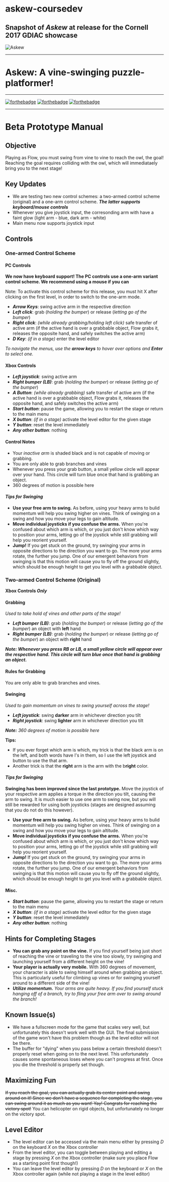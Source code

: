 # askew-coursedev
Snapshot of _Askew_ at release for the Cornell 2017 GDIAC showcase
---

![Askew](https://github.com/TrevorEdwards/mantis-ink/blob/develop/art/askewLoading.png)

---

# Askew: A vine-swinging puzzle-platformer!

---

[![forthebadge](http://forthebadge.com/images/badges/made-with-crayons.svg)](http://forthebadge.com)
[![forthebadge](http://forthebadge.com/images/badges/contains-technical-debt.svg)](http://forthebadge.com)
[![forthebadge](http://forthebadge.com/images/badges/does-not-contain-treenuts.svg)](http://forthebadge.com)

---

# **Beta Prototype Manual**

## Objective
Playing as Flow, you must swing from vine to vine to reach the owl, the goal! Reaching the goal requires colliding with the owl, which will immediataely bring you to the next stage!

## Key Updates

- We are testing two new control schemes: a two-armed control scheme (original) and a one-arm control scheme. _**The latter supports keyboard/mouse controls**_
- Whenever you give joystick input, the corresonding arm with have a faint glow (light arm - blue, dark arm - white)
- Main menu now supports joystick input

## Controls 

### One-armed Control Scheme

#### PC Controls

**We now have keyboard support! The PC controls use a one-arm variant control scheme. We recommend using a mouse if you can**

Note: To activate this control scheme for this release, you must hit X after clicking on the first level, in order to switch to the one-arm mode.

- _**Arrow Keys**_: swing active arm in the respective direction
- _**Left click**_: grab (_holding the bumper_) or release (_letting go of the bumper_) 
- _**Right click**_: _(while already grabbing/holding left click)_ safe transfer of active arm (if the active hand is over a grabbable object, Flow grabs it, releases the opposite hand, and safely switches the active arm)
- _**D Key**_: _(if in a stage)_ enter the level editor

_To navigate the menus, use the **arrow keys** to hover over options and **Enter** to select one._

#### Xbox Controls

- _**Left joystick**_: swing active arm
- _**Right bumper (LB)**_: grab (_holding the bumper_) or release (_letting go of the bumper_) 
- _**A Button**_: _(while already grabbing)_ safe transfer of active arm (if the active hand is over a grabbable object, Flow grabs it, releases the opposite hand, and safely switches the active arm)
- _**Start button**_: pause the game, allowing you to restart the stage or return to the main menu
- _**X button**_: _(if in a stage)_ activate the level editor for the given stage
- _**Y button**_:  reset the level immediately
- _**Any other button**_: nothing

#### Control Notes

- Your _inactive arm_ is shaded black and is not capable of moving or grabbing. 
- You are only able to grab branches and vines 
- Whenever you press your grab button, a small yellow circle will appear over your hand. This circle will turn blue once that hand is grabbing an object.
- 360 degrees of motion is possible here


#### _Tips for Swinging_

- **Use your free arm to swing.** As before, using your heavy arms to bulid momentum will help you swing higher on vines. Think of swinging on a swing and how you move your legs to gain altitude. 
- **Move individual joysticks if you confuse the arms.** When you're confused about which arm is which, or you just don't know which way to position your arms, letting go of the joystick while still grabbing will help you reorient yourself.
- **Jump!** If you get stuck on the ground, try swinging your arms in opposite directions to the direction you want to go. The more your arms rotate, the further you jump. One of our emergent behaviors from swinging is that this motion will cause you to fly off the ground slightly, which should be enough height to get you level with a grabbable object.


### Two-armed Control Scheme (Original)

**Xbox Controls _Only_**

#### Grabbing
_Used to take hold of vines and other parts of the stage!_

- _**Left bumper (LB)**_: grab (_holding the bumper_) or release (_letting go of the bumper_) an object with **left** hand
- _**Right bumper (LB)**_: grab (_holding the bumper_) or release (_letting go of the bumper_) an object with **right** hand

_**Note: Whenever you press RB or LB, a small yellow circle will appear over the respective hand. This circle will turn blue once that hand is grabbing an object.**_


#### Rules for Grabbing

You are only able to grab branches and vines.


#### Swinging
_Used to gain momentum on vines to swing yourself across the stage!_

- _**Left joystick**_: swing **darker** arm in whichever direction you tilt
- _**Right joystick**_: swing **lighter** arm in whichever direction you tilt

_**Note:** 360 degrees of motion is possible here_

**Tips:**
- If you ever forget which arm is which, my trick is that the black arm is on the left, and both words have l's in them, so I use the left joystick and button to use the that arm.
- Another trick is that the **right** arm is the arm with the b**right** color.


#### _Tips for Swinging_

**Swinging has been improved since the last prototype.** Move the joystick of your respective arm applies a torque in the direction you tilt, causing the arm to swing. It is much easier to use one arm to swing now, but you will still be rewarded for using both joysticks (stages are designed assuming that you do not do this however).

- **Use your free arm to swing.** As before, using your heavy arms to bulid momentum will help you swing higher on vines. Think of swinging on a swing and how you move your legs to gain altitude. 
- **Move individual joysticks if you confuse the arms.** When you're confused about which arm is which, or you just don't know which way to position your arms, letting go of the joystick while still grabbing will help you reorient yourself.
- **Jump!** If you get stuck on the ground, try swinging your arms in opposite directions to the direction you want to go. The more your arms rotate, the further you jump. One of our emergent behaviors from swinging is that this motion will cause you to fly off the ground slightly, which should be enough height to get you level with a grabbable object.


#### Misc.
- _**Start button**_: pause the game, allowing you to restart the stage or return to the main menu
- _**X button**_: _(if in a stage)_ activate the level editor for the given stage
- _**Y button**_:  reset the level immediately
- _**Any other button**_: nothing


## Hints for Completing Stages

- **You can grab any point on the vine.** If you find yourself being just short of reaching the vine or traveling to the vine too slowly, try swinging and launching yourself from a different height on the vine! 
- **Your player is actually very mobile.** With 360 degrees of movement, your character is able to swing himself around when grabbing an object. This is particularly useful for climbing up vines or for swinging yourself around to a different side of the vine!
- _**Utilize momentum.** Your arms are quite heavy. If you find yourself stuck hanging off of a branch, try to fling your free arm over to swing around the branch!_

## Known Issue(s)

- We have a fullscreen mode for the game that scales very well, but unfortunately this doesn't work well with the GUI. The final submission of the game won't have this problem though as the level editor will not be there.
- The buffer for "dying" when you pass below a certain threshold doesn't properly reset when going on to the next level. This unfortunately causes some spontaneous loses where you can't progress at first. Once you die the threshold is properly set though.

## Maximizing Fun

~~If you reach the goal, you can actually grab its center point and swing around on it! Since we don't have a sequence for completing the stage, you can swing around it as much as you want! Yay! Congrats for reaching the victory spot!~~ You can helicopter on rigid objects, but unfortunately no longer on the victory spot.

## Level Editor

- The level editor can be accessed via the main menu either by pressing _D_ on the keyboard _X_ on the Xbox controller
- From the level editor, you can toggle between playing and editing a stage by pressing _X_ on the Xbox controller (make sure you place Flow as a starting point first though!)
- You can leave the level editor by pressing _D_ on the keyboard or _X_ on the Xbox controller again (while not playing a stage in the level editor)
